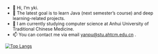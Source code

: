 - 👋 Hi, I’m yki.
- 👀 The latest goal is to learn Java (next semester’s course) and deep learning-related projects.
- 🌱 I am currently studying computer science at Anhui University of Traditional Chinese Medicine.
- 📫 You can contact me via email yanpu@stu.ahtcm.edu.cn .

[![Top Langs](https://github-readme-stats.vercel.app/api/top-langs/?username=yinpok)](https://github.com/yinpok/github-readme-stats)
